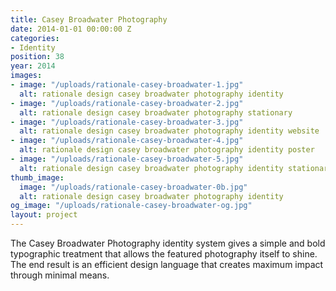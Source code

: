 ```yaml
---
title: Casey Broadwater Photography
date: 2014-01-01 00:00:00 Z
categories:
- Identity
position: 38
year: 2014
images:
- image: "/uploads/rationale-casey-broadwater-1.jpg"
  alt: rationale design casey broadwater photography identity
- image: "/uploads/rationale-casey-broadwater-2.jpg"
  alt: rationale design casey broadwater photography stationary
- image: "/uploads/rationale-casey-broadwater-3.jpg"
  alt: rationale design casey broadwater photography identity website
- image: "/uploads/rationale-casey-broadwater-4.jpg"
  alt: rationale design casey broadwater photography identity poster
- image: "/uploads/rationale-casey-broadwater-5.jpg"
  alt: rationale design casey broadwater photography identity stationary
thumb_image:
  image: "/uploads/rationale-casey-broadwater-0b.jpg"
  alt: rationale design casey broadwater photography identity
og_image: "/uploads/rationale-casey-broadwater-og.jpg"
layout: project
---
```


The Casey Broadwater Photography identity system gives a simple and bold typographic treatment that allows the featured photography itself to shine. The end result is an efficient design language that creates maximum impact through minimal means.
